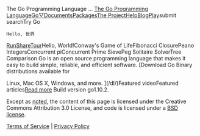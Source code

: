The Go Programming Language
...
[The Go Programming Language](/)[Go](/)[▽](#)[Documents](/doc/)[Packages](/pkg/)[The Project](/project/)[Help](/help/)[Blog](/blog/)[Play](http://play.golang.org/ "Show Go Playground")submit searchTry Go

```
Hello, 世界

```

[Run](# "Run this code [shift-enter]")[Share](# "Share this code")[Tour](//tour.golang.org/ "Learn Go from your browser")Hello, World!Conway's Game of LifeFibonacci ClosurePeano IntegersConcurrent piConcurrent Prime SievePeg Solitaire SolverTree Comparison
Go is an open source programming language that makes it easy to build
simple, reliable, and efficient software.
[Download Go
Binary distributions available for

Linux, Mac OS X, Windows, and more.
](/dl/)Featured videoFeatured articles[Read more](//blog.golang.org/)
Build version go1.10.2.

Except as [noted](https://developers.google.com/site-policies#restrictions),
the content of this page is licensed under the
Creative Commons Attribution 3.0 License,
and code is licensed under a [BSD license](/LICENSE).

[Terms of Service](/doc/tos.html) \|
[Privacy Policy](http://www.google.com/intl/en/policies/privacy/)